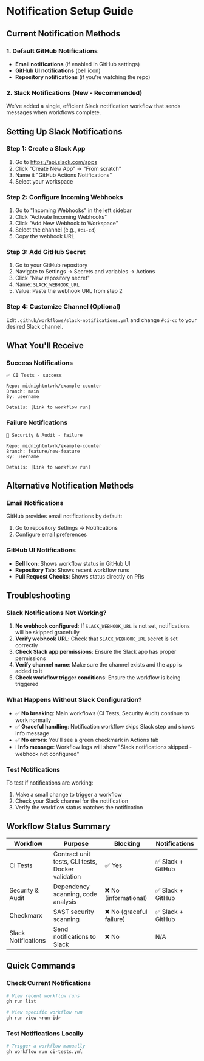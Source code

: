# Notification Setup Guide

## Current Notification Methods

### 1. **Default GitHub Notifications**
- **Email notifications** (if enabled in GitHub settings)
- **GitHub UI notifications** (bell icon)
- **Repository notifications** (if you're watching the repo)

### 2. **Slack Notifications** (New - Recommended)

We've added a single, efficient Slack notification workflow that sends messages when workflows complete.

## Setting Up Slack Notifications

### Step 1: Create a Slack App
1. Go to https://api.slack.com/apps
2. Click "Create New App" → "From scratch"
3. Name it "GitHub Actions Notifications"
4. Select your workspace

### Step 2: Configure Incoming Webhooks
1. Go to "Incoming Webhooks" in the left sidebar
2. Click "Activate Incoming Webhooks"
3. Click "Add New Webhook to Workspace"
4. Select the channel (e.g., `#ci-cd`)
5. Copy the webhook URL

### Step 3: Add GitHub Secret
1. Go to your GitHub repository
2. Navigate to Settings → Secrets and variables → Actions
3. Click "New repository secret"
4. Name: `SLACK_WEBHOOK_URL`
5. Value: Paste the webhook URL from step 2

### Step 4: Customize Channel (Optional)
Edit `.github/workflows/slack-notifications.yml` and change `#ci-cd` to your desired Slack channel.

## What You'll Receive

### Success Notifications
```
✅ CI Tests - success

Repo: midnightntwrk/example-counter
Branch: main
By: username

Details: [Link to workflow run]
```

### Failure Notifications
```
🚨 Security & Audit - failure

Repo: midnightntwrk/example-counter
Branch: feature/new-feature
By: username

Details: [Link to workflow run]
```

## Alternative Notification Methods

### Email Notifications
GitHub provides email notifications by default:
1. Go to repository Settings → Notifications
2. Configure email preferences

### GitHub UI Notifications
- **Bell Icon**: Shows workflow status in GitHub UI
- **Repository Tab**: Shows recent workflow runs
- **Pull Request Checks**: Shows status directly on PRs

## Troubleshooting

### Slack Notifications Not Working?
1. **No webhook configured**: If `SLACK_WEBHOOK_URL` is not set, notifications will be skipped gracefully
2. **Verify webhook URL**: Check that `SLACK_WEBHOOK_URL` secret is set correctly
3. **Check Slack app permissions**: Ensure the Slack app has proper permissions
4. **Verify channel name**: Make sure the channel exists and the app is added to it
5. **Check workflow trigger conditions**: Ensure the workflow is being triggered

### What Happens Without Slack Configuration?
- ✅ **No breaking**: Main workflows (CI Tests, Security Audit) continue to work normally
- ✅ **Graceful handling**: Notification workflow skips Slack step and shows info message
- ✅ **No errors**: You'll see a green checkmark in Actions tab
- ℹ️ **Info message**: Workflow logs will show "Slack notifications skipped - webhook not configured"

### Test Notifications
To test if notifications are working:
1. Make a small change to trigger a workflow
2. Check your Slack channel for the notification
3. Verify the workflow status matches the notification

## Workflow Status Summary

| Workflow | Purpose | Blocking | Notifications |
|----------|---------|----------|---------------|
| CI Tests | Contract unit tests, CLI tests, Docker validation | ✅ Yes | ✅ Slack + GitHub |
| Security & Audit | Dependency scanning, code analysis | ❌ No (informational) | ✅ Slack + GitHub |
| Checkmarx | SAST security scanning | ❌ No (graceful failure) | ✅ Slack + GitHub |
| Slack Notifications | Send notifications to Slack | ❌ No | N/A |

## Quick Commands

### Check Current Notifications
```bash
# View recent workflow runs
gh run list

# View specific workflow run
gh run view <run-id>
```

### Test Notifications Locally
```bash
# Trigger a workflow manually
gh workflow run ci-tests.yml
```
